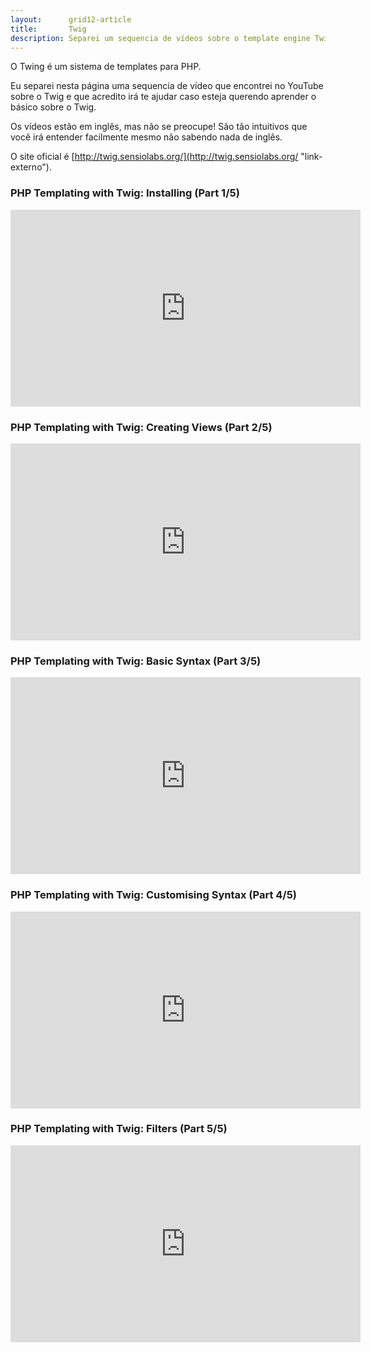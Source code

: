 ```yaml
---
layout:      grid12-article
title:       Twig
description: Separei um sequencia de vídeos sobre o template engine Twig para PHP
---
```


O Twing é um sistema de templates para PHP.

Eu separei nesta página uma sequencia de vídeo que encontrei no YouTube sobre o Twig e que acredito irá te ajudar
caso esteja querendo aprender o básico sobre o Twig.

Os vídeos estão em inglês, mas não se preocupe! São tão intuitivos que você irá entender facilmente mesmo não sabendo
nada de inglês.

O site oficial é [http://twig.sensiolabs.org/](http://twig.sensiolabs.org/ "link-externo").


### PHP Templating with Twig: Installing (Part 1/5) 

<iframe width="560" height="315" src="https://www.youtube.com/embed/SVb0whlghQY" frameborder="0" allowfullscreen></iframe>


### PHP Templating with Twig: Creating Views (Part 2/5) 

<iframe width="560" height="315" src="https://www.youtube.com/embed/lLweQpE59oU" frameborder="0" allowfullscreen></iframe>


### PHP Templating with Twig: Basic Syntax (Part 3/5) 

<iframe width="560" height="315" src="https://www.youtube.com/embed/E0x2f4-D4zw" frameborder="0" allowfullscreen></iframe>


### PHP Templating with Twig: Customising Syntax (Part 4/5) 

<iframe width="560" height="315" src="https://www.youtube.com/embed/8Oay6RPMF9M" frameborder="0" allowfullscreen></iframe>


### PHP Templating with Twig: Filters (Part 5/5)

<iframe width="560" height="315" src="https://www.youtube.com/embed/BrKx9U59lno" frameborder="0" allowfullscreen></iframe>